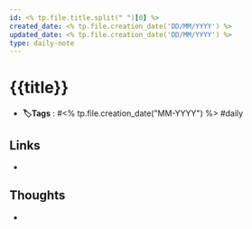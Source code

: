```yaml
---
id: <% tp.file.title.split(" ")[0] %>
created_date: <% tp.file.creation_date('DD/MM/YYYY') %>
updated_date: <% tp.file.creation_date('DD/MM/YYYY') %>
type: daily-note
---
```


# {{title}}
- **🏷️Tags** : #<% tp.file.creation_date("MM-YYYY") %> #daily 
## Links
- 
## Thoughts
- 